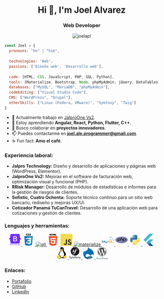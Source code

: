 
<h1 align="center">Hi 👋, I'm Joel Alvarez</h1>
<h3 align="center">Web Developer</h3>

<p align="center"> <img src="https://komarev.com/ghpvc/?username=joelapl&label=Profile%20views&color=0e75b6&style=flat" alt="joelapl" /> </p>


```javascript
const Joel = {
  pronouns: "he" | "him",
  
  technologies: 'Web',
  passions: ['Diseño web', 'Desarrollo web'],
 
  code: [HTML, CSS, JavaScript, PHP, SQL, Python],
  tools: [Materialize, Bootstrap, Node, phpMyAdmin, jQuery, DataTables, Select2, Git, GitHub, GitLab, Bitbucket],
  databases: ["MySQL", "MariaDB", "phpMyAdmin"],
  codeEditing: ["Visual Studio Code"],
  CMS: ["WordPress", "Drupal"],
  otherSkills: ["Linux (Fedora, VMware)", "Symfony", "Twig"]
}
```

- 🔭 Actualmente trabajo en [JalproOne Vs2](https://www.jalpro.com/).
- 🌱 Estoy aprendiendo **Angular, React, Python, Flutter, C++**.
- 👯 Busco colaborar en **proyectos innovadores**.
- 📫 Puedes contactarme en **joel.ale.programmer@gmail.com**.
- ☕ Fun fact: **Amo el café**.

### Experiencia laboral:
- **Jalpro Technology:** Diseño y desarrollo de aplicaciones y páginas web (WordPress, Elementor).
- **JalproOne Vs2:** Mejoras en el software de facturación web, optimización visual y funcional (PHP).
- **RRisk Manager:** Desarrollo de módulos de estadísticas e informes para la gestión de riesgos de clientes.
- **Sofistic, Cuatro Ochenta:** Soporte técnico continuo para un sitio web bancario, rediseño y mejoras UX/UI.
- **Cotizador Panamá TuCanTravel:** Desarrollo de una aplicación web para cotizaciones y gestión de clientes.

### Lenguajes y herramientas:
<p align="center">
  <a href="https://getbootstrap.com" target="_blank" rel="noreferrer">
    <img src="https://raw.githubusercontent.com/devicons/devicon/master/icons/bootstrap/bootstrap-plain-wordmark.svg" alt="bootstrap" width="40" height="40"/>
  </a> 
  <a href="https://www.w3schools.com/css/" target="_blank" rel="noreferrer">
    <img src="https://raw.githubusercontent.com/devicons/devicon/master/icons/css3/css3-original-wordmark.svg" alt="css3" width="40" height="40"/>
  </a>
  <a href="https://git-scm.com/" target="_blank" rel="noreferrer">
    <img src="https://www.vectorlogo.zone/logos/git-scm/git-scm-icon.svg" alt="git" width="40" height="40"/>
  </a>
  <a href="https://www.w3.org/html/" target="_blank" rel="noreferrer">
    <img src="https://raw.githubusercontent.com/devicons/devicon/master/icons/html5/html5-original-wordmark.svg" alt="html5" width="40" height="40"/>
  </a>
  <a href="https://developer.mozilla.org/en-US/docs/Web/JavaScript" target="_blank" rel="noreferrer">
    <img src="https://raw.githubusercontent.com/devicons/devicon/master/icons/javascript/javascript-original.svg" alt="javascript" width="40" height="40"/>
  </a>
  <a href="https://materializecss.com/" target="_blank" rel="noreferrer">
    <img src="https://raw.githubusercontent.com/prplx/svg-logos/5585531d45d294869c4eaab4d7cf2e9c167710a9/svg/materialize.svg" alt="materialize" width="40" height="40"/>
  </a>
  <a href="https://www.mysql.com/" target="_blank" rel="noreferrer">
    <img src="https://raw.githubusercontent.com/devicons/devicon/master/icons/mysql/mysql-original-wordmark.svg" alt="mysql" width="40" height="40"/>
  </a>
  <a href="https://www.php.net" target="_blank" rel="noreferrer">
    <img src="https://raw.githubusercontent.com/devicons/devicon/master/icons/php/php-original.svg" alt="php" width="40" height="40"/>
  </a>
  <a href="https://www.python.org/" target="_blank" rel="noreferrer">
    <img src="https://raw.githubusercontent.com/devicons/devicon/master/icons/python/python-original.svg" alt="python" width="40" height="40"/>
  </a>
  <a href="https://flutter.dev/" target="_blank" rel="noreferrer">
    <img src="https://raw.githubusercontent.com/devicons/devicon/master/icons/flutter/flutter-original.svg" alt="flutter" width="40" height="40"/>
  </a>
  <a href="https://www.linux.org/" target="_blank" rel="noreferrer">
    <img src="https://raw.githubusercontent.com/devicons/devicon/master/icons/linux/linux-original.svg" alt="linux" width="40" height="40"/>
  </a>
  <a href="https://symfony.com/" target="_blank" rel="noreferrer">
    <img src="https://raw.githubusercontent.com/devicons/devicon/master/icons/symfony/symfony-original-wordmark.svg" alt="symfony" width="40" height="40"/>
  </a>
  <a href="https://www.drupal.org/" target="_blank" rel="noreferrer">
    <img src="https://raw.githubusercontent.com/devicons/devicon/master/icons/drupal/drupal-original.svg" alt="drupal" width="40" height="40"/>
  </a>
  <a href="https://www.wordpress.org/" target="_blank" rel="noreferrer">
    <img src="https://raw.githubusercontent.com/devicons/devicon/master/icons/wordpress/wordpress-original.svg" alt="wordpress" width="40" height="40"/>
  </a>
</p>


### Enlaces:
- [Portafolio](https://joelapl.github.io/Joel-Alvarez/)
- [GitHub](https://github.com/JoelAPL)
- [LinkedIn]([https://www.linkedin.com/in/joel-alvarez](https://www.linkedin.com/in/joel-alvarez-72a047235/))
